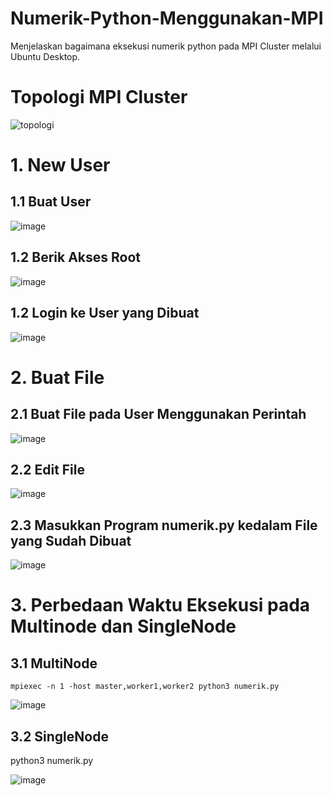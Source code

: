 # Numerik-Python-Menggunakan-MPI
Menjelaskan bagaimana eksekusi numerik python pada MPI Cluster melalui Ubuntu Desktop.

# Topologi MPI Cluster
![topologi](https://github.com/ZahraMaharaniP/Numerik-Python-Menggunakan-MPI/assets/149281915/65d57d2b-a68b-4418-9769-2f960c071e97)

# 1. New User
## 1.1 Buat User
![image](https://github.com/ZahraMaharaniP/Numerik-Python-Menggunakan-MPI/assets/149281915/9f05683e-3901-4a60-a1ea-8feb955cac66)

## 1.2 Berik Akses Root
![image](https://github.com/ZahraMaharaniP/Numerik-Python-Menggunakan-MPI/assets/149281915/c3df99b5-a844-4967-9ad5-4f014fc847d3)

## 1.2 Login ke User yang Dibuat
![image](https://github.com/ZahraMaharaniP/Numerik-Python-Menggunakan-MPI/assets/149281915/b32d2dd8-9864-4200-9011-4c85a3433c09)

# 2. Buat File 
## 2.1 Buat File pada User Menggunakan Perintah
![image](https://github.com/ZahraMaharaniP/Numerik-Python-Menggunakan-MPI/assets/149281915/bffc3427-755d-42df-bd6e-0ca2982aee2b)

## 2.2 Edit File
![image](https://github.com/ZahraMaharaniP/Numerik-Python-Menggunakan-MPI/assets/149281915/a339cdc1-77fd-4ea2-882c-986fc7cf6727)

## 2.3 Masukkan Program numerik.py kedalam File yang Sudah Dibuat
![image](https://github.com/ZahraMaharaniP/Numerik-Python-Menggunakan-MPI/assets/149281915/65c09fe8-9101-4a63-86d0-6847726690d0)

# 3. Perbedaan Waktu Eksekusi pada Multinode dan SingleNode
## 3.1 MultiNode
`mpiexec -n 1 -host master,worker1,worker2 python3 numerik.py`

![image](https://github.com/ZahraMaharaniP/Numerik-Python-Menggunakan-MPI/assets/149281915/b44fc586-04e2-4bb7-ae75-f2c5400e9754)

## 3.2 SingleNode
python3 numerik.py

![image](https://github.com/ZahraMaharaniP/Numerik-Python-Menggunakan-MPI/assets/149281915/7d44bae3-4bb3-4a2e-9f3e-9a0cb080a261)
